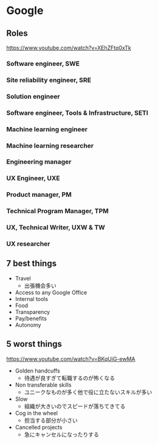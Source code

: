 # Google

## Roles
https://www.youtube.com/watch?v=XEhZFtq0xTk

### Software engineer, SWE
### Site reliability engineer, SRE
### Solution engineer
### Software engineer, Tools & Infrastructure, SETI
### Machine learning engineer
### Machine learning researcher
### Engineering manager
### UX Engineer, UXE
### Product manager, PM
### Technical Program Manager, TPM
### UX, Technical Writer, UXW & TW
### UX researcher

## 7 best things
* Travel
  * 出張機会多い
* Access to any Google Office
* Internal tools
* Food
* Transparency
* Pay/benefits
* Autonomy

## 5 worst things
https://www.youtube.com/watch?v=BKqUiG-ewMA

* Golden handcuffs
  * 待遇が良すぎて転職するのが怖くなる
* Non transferable skills
  * ユニークなものが多く他で役に立たないスキルが多い
* Slow
  * 組織が大きいのでスピードが落ちてきてる
* Cog in the wheel
  * 担当する部分が小さい
* Cancelled projects
  * 急にキャンセルになったりする
